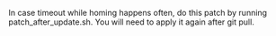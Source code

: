 In case timeout while homing happens often, do this patch by running patch_after_update.sh. You will need to apply it again after git pull.

